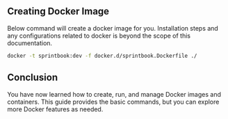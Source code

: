 ## Creating Docker Image
Below command will create a docker image for you. Installation steps and any configurations related to docker is beyond the scope of this documentation.

```sh
docker -t sprintbook:dev -f docker.d/sprintbook.Dockerfile ./
```


## Conclusion

You have now learned how to create, run, and manage Docker images and containers. This guide provides the basic commands, but you can explore more Docker features as needed.

